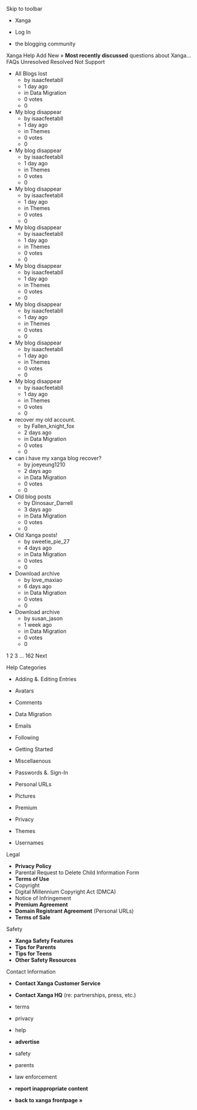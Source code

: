 Skip to toolbar

*   Xanga

*   Log In

*   the blogging community

Xanga Help Add New » **Most recently discussed** questions about Xanga… FAQs Unresolved Resolved Not Support

*   All Blogs lost
    *   by isaacfeetabll
    *   1 day ago
    *   in Data Migration
    *   0 votes
    *   0
*   My blog disappear
    *   by isaacfeetabll
    *   1 day ago
    *   in Themes
    *   0 votes
    *   0
*   My blog disappear
    *   by isaacfeetabll
    *   1 day ago
    *   in Themes
    *   0 votes
    *   0
*   My blog disappear
    *   by isaacfeetabll
    *   1 day ago
    *   in Themes
    *   0 votes
    *   0
*   My blog disappear
    *   by isaacfeetabll
    *   1 day ago
    *   in Themes
    *   0 votes
    *   0
*   My blog disappear
    *   by isaacfeetabll
    *   1 day ago
    *   in Themes
    *   0 votes
    *   0
*   My blog disappear
    *   by isaacfeetabll
    *   1 day ago
    *   in Themes
    *   0 votes
    *   0
*   My blog disappear
    *   by isaacfeetabll
    *   1 day ago
    *   in Themes
    *   0 votes
    *   0
*   My blog disappear
    *   by isaacfeetabll
    *   1 day ago
    *   in Themes
    *   0 votes
    *   0
*   recover my old account.
    *   by Fallen\_knight\_fox
    *   2 days ago
    *   in Data Migration
    *   0 votes
    *   0
*   can i have my xanga blog recover?
    *   by joeyeung1210
    *   2 days ago
    *   in Data Migration
    *   0 votes
    *   0
*   Old blog posts
    *   by Dinosaur\_Darrell
    *   3 days ago
    *   in Data Migration
    *   0 votes
    *   0
*   Old Xanga posts!
    *   by sweetie\_pie\_27
    *   4 days ago
    *   in Data Migration
    *   0 votes
    *   0
*   Download archive
    *   by love\_maxiao
    *   6 days ago
    *   in Data Migration
    *   0 votes
    *   0
*   Download archive
    *   by susan\_jason
    *   1 week ago
    *   in Data Migration
    *   0 votes
    *   0

1 2 3 ... 162 Next

Help Categories

*   Adding &. Editing Entries
*   Avatars
*   Comments
*   Data Migration
*   Emails
*   Following
*   Getting Started
*   Miscellaenous

*   Passwords &. Sign-In
*   Personal URLs
*   Pictures
*   Premium
*   Privacy
*   Themes
*   Usernames

Legal

*   **Privacy Policy**
*   Parental Request to Delete Child Information Form
*   **Terms of Use**
*   Copyright
*   Digital Millennium Copyright Act (DMCA)
*   Notice of Infringement
*   **Premium Agreement**
*   **Domain Registrant Agreement** (Personal URLs)
*   **Terms of Sale**

Safety

*   **Xanga Safety Features**
*   **Tips for Parents**
*   **Tips for Teens**
*   **Other Safety Resources**

Contact Information

*   **Contact Xanga Customer Service**
*   **Contact Xanga HQ** (re: partnerships, press, etc.)

*   terms
*   privacy
*   help
*   **advertise**

*   safety
*   parents
*   law enforcement
*   **report inappropriate content**

*   **back to xanga frontpage »**